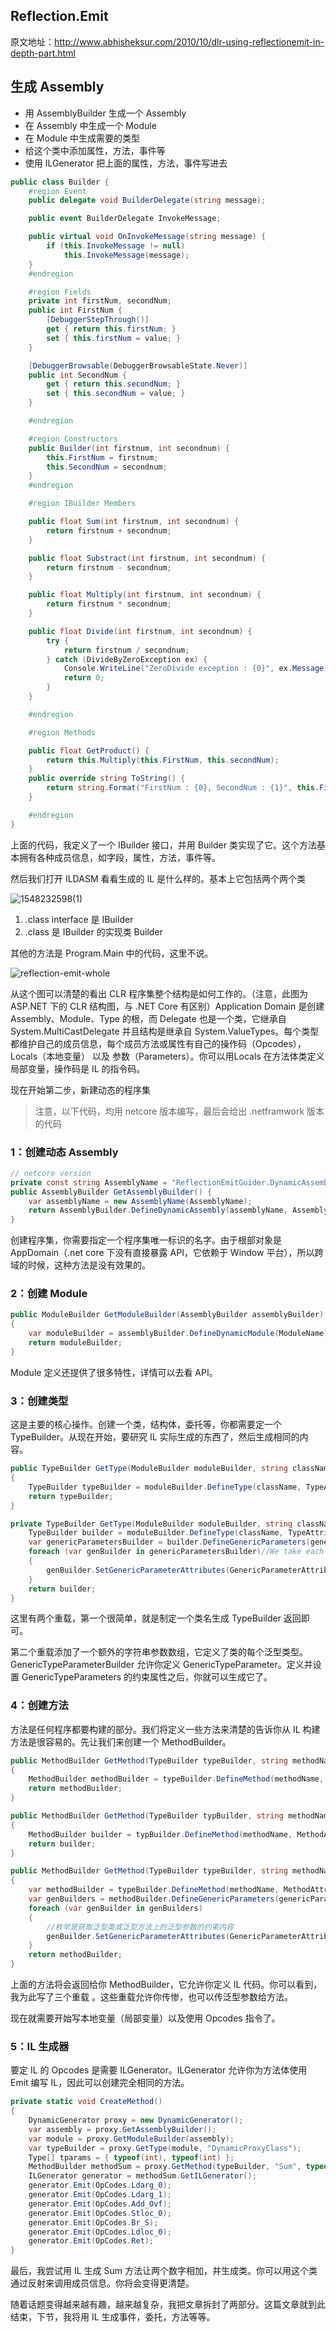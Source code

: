 ## Reflection.Emit

原文地址：http://www.abhisheksur.com/2010/10/dlr-using-reflectionemit-in-depth-part.html

## 生成 Assembly

- 用 AssemblyBuilder 生成一个 Assembly
- 在 Assembly 中生成一个 Module
- 在 Module 中生成需要的类型
- 给这个类中添加属性，方法，事件等
- 使用 ILGenerator 把上面的属性，方法，事件写进去

```c#
public class Builder {
    #region Event
    public delegate void BuilderDelegate(string message);

    public event BuilderDelegate InvokeMessage;

    public virtual void OnInvokeMessage(string message) {
        if (this.InvokeMessage != null)
            this.InvokeMessage(message);
    }
    #endregion

    #region Fields
    private int firstNum, secondNum;
    public int FirstNum {
        [DebuggerStepThrough()]
        get { return this.firstNum; }
        set { this.firstNum = value; }
    }

    [DebuggerBrowsable(DebuggerBrowsableState.Never)]
    public int SecondNum {
        get { return this.secondNum; }
        set { this.secondNum = value; }
    }

    #endregion

    #region Constructors
    public Builder(int firstnum, int secondnum) {
        this.FirstNum = firstnum;
        this.SecondNum = secondnum;
    }
    #endregion

    #region IBuilder Members

    public float Sum(int firstnum, int secondnum) {
        return firstnum + secondnum;
    }

    public float Substract(int firstnum, int secondnum) {
        return firstnum - secondnum;
    }

    public float Multiply(int firstnum, int secondnum) {
        return firstnum * secondnum;
    }

    public float Divide(int firstnum, int secondnum) {
        try {
            return firstnum / secondnum;
        } catch (DivideByZeroException ex) {
            Console.WriteLine("ZeroDivide exception : {0}", ex.Message);
            return 0;
        }
    }

    #endregion

    #region Methods

    public float GetProduct() {
        return this.Multiply(this.FirstNum, this.secondNum);
    }
    public override string ToString() {
        return string.Format("FirstNum : {0}, SecondNum : {1}", this.FirstNum, this.SecondNum);
    }

    #endregion
}
```

上面的代码，我定义了一个 IBuilder 接口，并用 Builder 类实现了它。这个方法基本拥有各种成员信息，如字段，属性，方法，事件等。

然后我们打开 ILDASM 看看生成的 IL 是什么样的。基本上它包括两个两个类

![1548232598(1)](images/1548232598(1).jpg)

1. .class interface 是 IBuilder
2. .class 是 IBuilder 的实现类 Builder

其他的方法是 Program.Main 中的代码，这里不说。

![reflection-emit-whole](images/reflection-emit-whole.jpg)

从这个图可以清楚的看出 CLR 程序集整个结构是如何工作的。（注意，此图为 ASP.NET 下的 CLR 结构图，与 .NET Core 有区别）Application Domain 是创建 Assembly、Module、Type 的根，而 Delegate 也是一个类，它继承自 System.MultiCastDelegate 并且结构是继承自 System.ValueTypes。每个类型都维护自己的成员信息，每个成员方法或属性有自己的操作码（Opcodes），Locals（本地变量） 以及 参数（Parameters）。你可以用Locals 在方法体类定义局部变量，操作码是 IL 的指令码。

现在开始第二步，新建动态的程序集

> 注意，以下代码，均用 netcore 版本编写，最后会给出 .netframwork 版本的代码

### 1：创建动态 Assembly

```c#
// netcore version
private const string AssemblyName = "ReflectionEmitGuider.DynamicAssembly";
public AssemblyBuilder GetAssemblyBuilder() {
    var assemblyName = new AssemblyName(AssemblyName);
    return AssemblyBuilder.DefineDynamicAssembly(assemblyName, AssemblyBuilderAccess.RunAndCollect);
}
```

创建程序集，你需要指定一个程序集唯一标识的名字。由于根部对象是 AppDomain（.net core 下没有直接暴露 API，它依赖于 Window 平台），所以跨域的时候，这种方法是没有效果的。

### 2：创建 Module

```c#
public ModuleBuilder GetModuleBuilder(AssemblyBuilder assemblyBuilder)
{
    var moduleBuilder = assemblyBuilder.DefineDynamicModule(ModuleName);
    return moduleBuilder;
}
```

Module 定义还提供了很多特性，详情可以去看 API。

### 3：创建类型

这是主要的核心操作。创建一个类，结构体，委托等，你都需要定一个 TypeBuilder。从现在开始，要研究 IL 实际生成的东西了，然后生成相同的内容。

```c#
public TypeBuilder GetType(ModuleBuilder moduleBuilder, string className)
{
    TypeBuilder typeBuilder = moduleBuilder.DefineType(className, TypeAttributes.Public);
    return typeBuilder;
}

private TypeBuilder GetType(ModuleBuilder moduleBuilder, string className, params string[] genericParameters) {
    TypeBuilder builder = moduleBuilder.DefineType(className, TypeAttributes.Public);
    var genericParametersBuilder = builder.DefineGenericParameters(genericParameters);
    foreach (var genBuilder in genericParametersBuilder)//We take each generic type T : class, new()
    {
        genBuilder.SetGenericParameterAttributes(GenericParameterAttributes.ReferenceTypeConstraint | GenericParameterAttributes.DefaultConstructorConstraint);
    }
    return builder;
}
```

这里有两个重载，第一个很简单，就是制定一个类名生成 TypeBuilder 返回即可。

第二个重载添加了一个额外的字符串参数数组，它定义了类的每个泛型类型。GenericTypeParameterBuilder 允许你定义 GenericTypeParameter。定义并设置 GenericTypeParameters 的约束属性之后，你就可以生成它了。

### 4：创建方法

方法是任何程序都要构建的部分。我们将定义一些方法来清楚的告诉你从 IL 构建方法是很容易的。先让我们来创建一个 MethodBuilder。

```c#
public MethodBuilder GetMethod(TypeBuilder typeBuilder, string methodName)
{
    MethodBuilder methodBuilder = typeBuilder.DefineMethod(methodName, MethodAttributes);
    return methodBuilder;
}

public MethodBuilder GetMethod(TypeBuilder typBuilder, string methodName, Type returnType, params Type[] parameterTypes)
{
    MethodBuilder builder = typBuilder.DefineMethod(methodName, MethodAttributes, CallingConventions.HasThis, returnType, parameterTypes);
    return builder;
}

public MethodBuilder GetMethod(TypeBuilder typeBuilder, string methodName, Type returnType, string[] genericParameters, params Type[] parameterTypes)
{
    var methodBuilder = typeBuilder.DefineMethod(methodName, MethodAttributes, CallingConventions.HasThis, returnType, parameterTypes);
    var genBuilders = methodBuilder.DefineGenericParameters(genericParameters);
    foreach (var genBuilder in genBuilders)
    {
        //枚举是获取泛型类或泛型方法上的泛型参数的约束内容
        genBuilder.SetGenericParameterAttributes(GenericParameterAttributes.ReferenceTypeConstraint | GenericParameterAttributes.DefaultConstructorConstraint);
    }
    return methodBuilder;
}
```

上面的方法将会返回给你 MethodBuilder，它允许你定义 IL 代码。你可以看到，我为此写了三个重载 。这些重载允许你传惨，也可以传泛型参数给方法。

现在就需要开始写本地变量（局部变量）以及使用 Opcodes 指令了。

### 5：IL 生成器

要定 IL 的 Opcodes 是需要 ILGenerator。ILGenerator 允许你为方法体使用 Emit 编写 IL，因此可以创建完全相同的方法。

```c#
private static void CreateMethod()
{
    DynamicGenerator proxy = new DynamicGenerator();
    var assembly = proxy.GetAssemblyBuilder();
    var module = proxy.GetModuleBuilder(assembly);
    var typeBuilder = proxy.GetType(module, "DynamicProxyClass");
    Type[] tparams = { typeof(int), typeof(int) };
    MethodBuilder methodSum = proxy.GetMethod(typeBuilder, "Sum", typeof(float), tparams);
    ILGenerator generator = methodSum.GetILGenerator();
    generator.Emit(OpCodes.Ldarg_0);
    generator.Emit(OpCodes.Ldarg_1);
    generator.Emit(OpCodes.Add_Ovf);
    generator.Emit(OpCodes.Stloc_0);
    generator.Emit(OpCodes.Br_S);
    generator.Emit(OpCodes.Ldloc_0);
    generator.Emit(OpCodes.Ret);
}
```

最后，我尝试用 IL 生成 Sum 方法让两个数字相加，并生成类。你可以用这个类通过反射来调用成员信息。你将会变得更清楚。

随着话题变得越来越有趣，越来越复杂，我把文章拆封了两部分。这篇文章就到此结束，下节，我将用 IL 生成事件，委托，方法等等。
